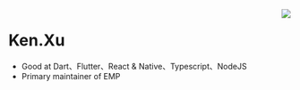 <img align="right" src="https://github-readme-stats.vercel.app/api?username=ckken&show_icons=true&icon_color=805AD5&text_color=718096&bg_color=ffffff&hide_title=true" />

# Ken.Xu
+ Good at Dart、Flutter、React & Native、Typescript、NodeJS
+ Primary maintainer of EMP 
